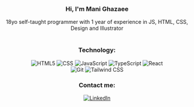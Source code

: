 <div align="center">

### Hi, I'm Mani Ghazaee

18yo self-taught programmer with 1 year of experience in JS, HTML, CSS,
<br>
Design and Illustrator
<br>
<br>
<div align="center">

  ### Technology:
![HTML5](https://img.shields.io/badge/-HTML5-000?&logo=html5&logoColor=E34F26)
![CSS](https://img.shields.io/badge/-CSS-000?&logo=css3&logoColor=1572B6)
![JavaScript](https://img.shields.io/badge/-JavaScript-000?&logo=JavaScript&logoColor=ddc508)
![TypeScript](https://img.shields.io/badge/-TypeScript-000?&logo=TypeScript&logoColor=007ACC)
![React](https://img.shields.io/badge/-React-000?&logo=React)
  <br/>
![Git](https://img.shields.io/badge/-Git-000?&logo=git)
![Tailwind CSS](https://img.shields.io/badge/-tailwindcss-000?&logo=tailwindcss)

### Contact me:

[![LinkedIn](https://img.shields.io/badge/-LinkedIn-000?&logo=LinkedIn&logoColor=0077B5)](https://linkedin.com/in/mani-ghazaee)
<!--- [![Instagram](https://img.shields.io/badge/-Instagram-000?&logo=Instagram)](https://www.instagram.com/mani_msgh/) --->
